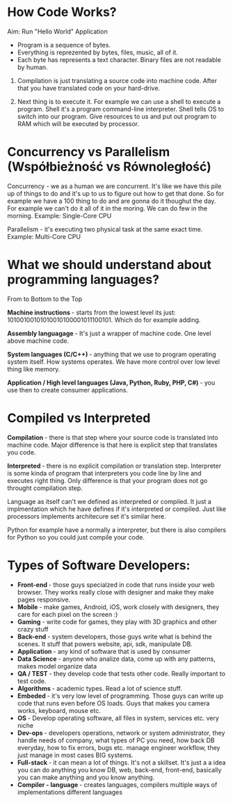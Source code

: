 # How Code Works? 

Aim: Run "Hello World" Application

- Program is a sequence of bytes.
- Everything is reprezented by bytes, files, music, all of it.
- Each byte has represents a text character. Binary files are not readable by human. 

1. Compilation is just translating a source code into machine code. After that you have translated code on your hard-drive. 

2. Next thing is to execute it. For example we can use a shell to execute a program. Shell it's a program command-line interpreter. Shell tells OS to switch into our program. Give resources to us and put out program to RAM which will be executed by processor.


# Concurrency vs Parallelism (Współbieżność vs Równoległość)

Concurrency - we as a human we are concurrent. It's like we have this pile up of things to do and it's up to us to figure out how to get that done. So for example we have a 100 thing to do and are gonna do it thoughut the day. For example we can't do it all of it in the moring. We can do few in the morning. 
Example: Single-Core CPU

Parallelism - it's executing two physical task at the same exact time. 
Example: Multi-Core CPU

# What we should understand about programming languages? 

From to Bottom to the Top

<b> Machine instructions </b>  - starts from the lowest level its just: 10100100101010010100001011100101. Which do for example adding. 

<b> Assembly languagage </b>  - It's just a wrapper of machine code. One level above machine code. 

<b> System languages (C/C++) </b>  - anything that we use to program operating system itself. How systems operates. We have more control over low level thing like memory. 

<b> Application / High level languages (Java, Python, Ruby, PHP, C#) </b>  - you use then to create consumer applications. 

# Compiled vs Interpreted

<b> Compilation </b> - there is that step where your source code is translated into machine code. Major difference is that here is explicit step that translates you code. 

<b> Interpreted </b> - there is no explicit compilation or translation step. Interpreter is some kinda of program that interpreters you code line by line and executes right thing. Only difference is that your program does not go throught compilation step.

Language as itself can't we defined as interpreted or compiled. It just a implmentation which he have defines if it's interpreted or compiled. Just like processors implements architecure set it's similar here. 

Python for example have a normally a interpreter, but there is also compilers for Python so you could just compile your code.

# Types of Software Developers:

- <b> Front-end </b> - those guys specialzed in code that runs inside your web browser. They works really close with designer and make they make pages responsive.
- <b> Mobile </b> - make games, Android, iOS, work closely with designers, they care for each pixel on the screen :) 
- <b> Gaming </b> - write code for games, they play with 3D graphics and other crazy stuff
- <b> Back-end </b> - system developers, those guys write what is behind the scenes. It stuff that powers website, api, sdk, manipulate DB.
- <b> Application </b> - any kind of software that is used by consumer
- <b> Data Science </b> - anyone who analize data, come up with any patterns, makes model organize data
- <b> QA / TEST </b> - they develop code that tests other code. Really important to test code. 
- <b> Algorithms </b> - academic types. Read a lot of science stuff. 
- <b> Embeded </b> - it's very low level of programming. Those guys can write up code that runs even before OS loads. Guys that makes you camera works, keyboard, mouse etc. 
- <b> OS </b> - Develop operating software, all files in system, services etc. very niche
- <b> Dev-ops </b> - developers operations, network or system administrator, they handle needs of company, what types of PC you need, how back DB everyday, how to fix errors, bugs etc. manage engineer workflow, they just manage in most cases BIG systems. 
- <b> Full-stack </b> - it can mean a lot of things. It's not a skillset. It's just a a idea you can do anything you know DB, web, back-end, front-end, basically you can make anything and you know anything.
- <b> Compiler - language </b> - creates languages, compilers multiple ways of implementations different languages





